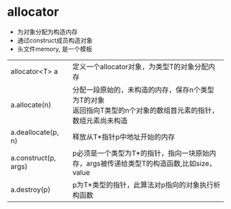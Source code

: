 # allocator

- 为对象分配为构造内存
- 通过construct成员构造对象
- 头文件memory, 是一个模板

<table>
    <tr>
        <td>allocator&lt;T&gt; a</td>
        <td>定义一个allocator对象，为类型T的对象分配内存</td>
    </tr>
    <tr>
        <td>a.allocate(n)</td>
        <td>分配一段原始的，未构造的内存，保存n个类型为T的对象<br>
            返回指向T类型的n个对象的数组首元素的指针，数组元素尚未构造</td>
    </tr>
    <tr>
        <td>a.deallocate(p, n)</td>
        <td>释放从T*指针p中地址开始的内存</td>
    </tr>
    <tr>
        <td>a.construct(p, args)</td>
        <td>p必须是一个类型为T*的指针，指向一块原始内存，args被传递给类型T的构造函数,比如size，value</td>
    </tr>
    <tr>
        <td>a.destroy(p)</td>
        <td>p为T*类型的指针，此算法对p指向的对象执行析构函数</td>
    </tr>
</table>
